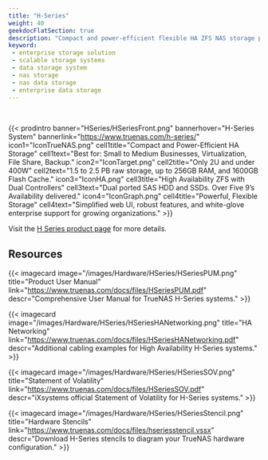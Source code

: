 ```yaml
---
title: "H-Series"
weight: 40
geekdocFlatSection: true
description: "Compact and power-efficient flexible HA ZFS NAS storage platform with dual ported SAS HDD and SSDs for small to medium businesses, virtualization, file share, and backups."
keyword:
 - enterprise storage solution
 - scalable storage systems
 - data storage system
 - nas storage
 - nas data storage
 - enterprise data storage
---
```

<br>

{{< prodintro banner="HSeries/HSeriesFront.png" bannerhover="H-Series System" bannerlink="https://www.truenas.com/h-series/"
icon1="IconTrueNAS.png" cell1title="Compact and Power-Efficient HA Storage" cell1text="Best for: Small to Medium Businesses, Virtualization, File Share, Backup."
icon2="IconTarget.png" cell2title="Only 2U and under 400W" cell2text="1.5 to 2.5 PB raw storage, up to 256GB RAM, and 1600GB Flash Cache."
icon3="IconHA.png" cell3title="High Availability ZFS with Dual Controllers" cell3text="Dual ported SAS HDD and SSDs. Over Five 9’s Availability delivered."
icon4="IconGraph.png" cell4title="Powerful, Flexible Storage" cell4text="Simplified web UI, robust features, and white-glove enterprise support for growing organizations." >}}

Visit the [H Series product page](https://www.truenas.com/h-series/) for more details.

## Resources

<div class="docs-sections">

{{< imagecard image="/images/Hardware/HSeries/HSeriesPUM.png" title="Product User Manual" link="https://www.truenas.com/docs/files/HSeriesPUM.pdf"
descr="Comprehensive User Manual for TrueNAS H-Series systems." >}}

{{< imagecard image="/images/Hardware/HSeries/HSeriesHANetworking.png" title="HA Networking" link="https://www.truenas.com/docs/files/HSeriesHANetworking.pdf"
descr="Additional cabling examples for High Availability H-Series systems." >}}

{{< imagecard image="/images/Hardware/HSeries/HSeriesSOV.png" title="Statement of Volatility" link="https://www.truenas.com/docs/files/HSeriesSOV.pdf"
descr="iXsystems official Statement of Volatility for H-Series systems." >}}

{{< imagecard image="/images/Hardware/HSeries/HSeriesStencil.png" title="Hardware Stencils" link="https://www.truenas.com/docs/files/hseriesstencil.vssx"
descr="Download H-Series stencils to diagram your TrueNAS hardware configuration." >}}

</div>